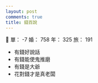 ```yaml
---
layout: post
comments: true
title: 錢百說
---
```


:raised_hands: 單： -7 婚： 758 年： 325 旅： 191

- 有錢好說話
- 有錢能使鬼推磨
- 有錢是大爺
- 花對錢才是真老闆

